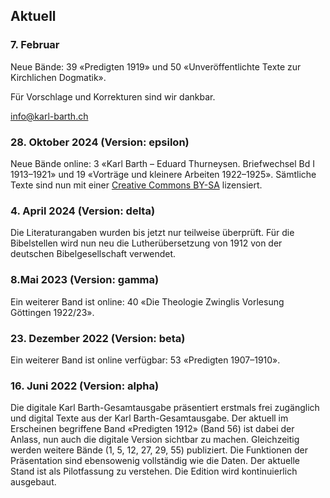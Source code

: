 ## Aktuell

### 7. Februar

Neue Bände: 39 «Predigten 1919» und 50 «Unveröffentlichte Texte zur Kirchlichen Dogmatik». 

Für Vorschlage und Korrekturen sind wir dankbar.

info@karl-barth.ch


### 28. Oktober 2024 (Version: epsilon)

Neue Bände online: 3 «Karl Barth – Eduard Thurneysen. Briefwechsel Bd I 1913–1921» und 19 «Vorträge und kleinere Arbeiten 1922–1925». Sämtliche Texte sind nun mit einer [Creative Commons BY-SA](https://creativecommons.org/licenses/by-sa/4.0/) lizensiert.


### 4. April 2024 (Version: delta)

Die Literaturangaben wurden bis jetzt nur teilweise überprüft. Für die Bibelstellen wird nun neu die Lutherübersetzung von 1912 von der deutschen Bibelgesellschaft verwendet.

### 8.Mai 2023 (Version: gamma)

Ein weiterer Band ist online: 40 «Die Theologie Zwinglis
Vorlesung Göttingen 1922/23».

### 23. Dezember 2022 (Version: beta)

Ein weiterer Band ist online verfügbar: 53 «Predigten 1907–1910». 

### 16. Juni 2022 (Version: alpha)

Die digitale Karl Barth-Gesamtausgabe präsentiert erstmals frei zugänglich und digital Texte aus der Karl Barth-Gesamtausgabe. Der aktuell im Erscheinen begriffene Band «Predigten 1912» (Band 56) ist dabei der Anlass, nun auch die digitale Version sichtbar zu machen. Gleichzeitig werden weitere Bände (1, 5, 12, 27, 29, 55) publiziert. Die Funktionen der Präsentation sind ebensowenig vollständig wie die Daten. Der aktuelle Stand ist als Pilotfassung zu verstehen. Die Edition wird kontinuierlich ausgebaut.
